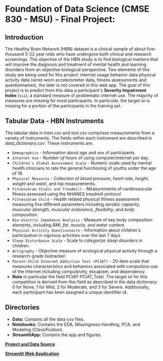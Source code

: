 # Foundation of Data Science (CMSE 830 - MSU) - Final Project:

## Introduction
The Healthy Brain Network (HBN) dataset is a clinical sample of about five-thousand 5-22 year-olds who have undergone both clinical and research screenings. The objective of the HBN study is to find biological markers that will improve the diagnosis and treatment of mental health and learning disorders from an objective biological perspective. Two elements of this study are being used for this project: internet usage behavior data physical activity data (wrist-worn accelerometer data, fitness assessments and questionnaires), the later is not covered in this web app. The goal of this project is to predict from this data a participant's **Severity Impairment Index** (`sii`), a standard measure of problematic internet use. The majority of measures are missing for most participants. In particular, the target sii is missing for a portion of the participants in the training set.

## Tabular Data - HBN Instruments
The tabular data in *train.csv* and *test.csv* comprises measurements from a variety of instruments. The fields within each instrument are described in *data_dictionary.csv*. These instruments are:
* `Demographics` - Information about *age* and *sex* of participants.
* `Internet Use` - *Number of hours* of using computer/internet per day.
* `Children's Global Assessment Scale` - Numeric scale used by mental health clinicians to rate the general functioning of youths under the age of 18.
* `Physical Measures` - Collection of *blood pressure*, *heart rate*, *height*, *weight* and *waist*, and *hip* measurements.
* `FitnessGram Vitals and Treadmill` - Measurements of cardiovascular fitness assessed using the NHANES treadmill protocol
* `FitnessGram Child` - Health related physical fitness assessment measuring five different parameters including *aerobic capacity*, *muscular strength*, *muscular endurance*, *flexibility*, and *body composition*.
* `Bio-electric Impedance Analysis` - Measure of key body composition elements, including *BMI*, *fat*, *muscle*, and *water content*.
* `Physical Activity Questionnaire` - Information about children's participation in vigorous activities over the last 7 days.
* `Sleep Disturbance Scale` - Scale to *categorize sleep disorders* in children.
* `Actigraphy` - Objective measure of ecological physical activity through a research-grade biotracker.
* `Parent-Child Internet Addiction Test (PCIAT)` - 20-item scale that measures characteristics and behaviors associated with compulsive use of the Internet including compulsivity, escapism, and dependency.
* **Note** in particular the field PCIAT-PCIAT_Total. The target sii for this competition is derived from this field as described in the data dictionary: 0 for None, 1 for Mild, 2 for Moderate, and 3 for Severe. Additionally, each participant has been assigned a unique identifier id.

## Directories
* **Data:** Contains all the data csv files.
* **Notebooks:** Contains the EDA, Missingness Handling, PCA, and Modeling (Classification).
* **StreamlitApp:** Contains the app and figures.

**[Project and Data Source](https://www.kaggle.com/competitions/child-mind-institute-problematic-internet-use/overview)**

**[Streamlit Web Application](https://fdsfinal-gjxzf7h2ysk4frz9i4iweg.streamlit.app/)**
